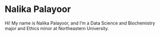 # Nalika Palayoor

Hi! My name is Nalika Palayoor, and I’m a Data Science and Biochemistry major and Ethics minor at Northeastern University. 

